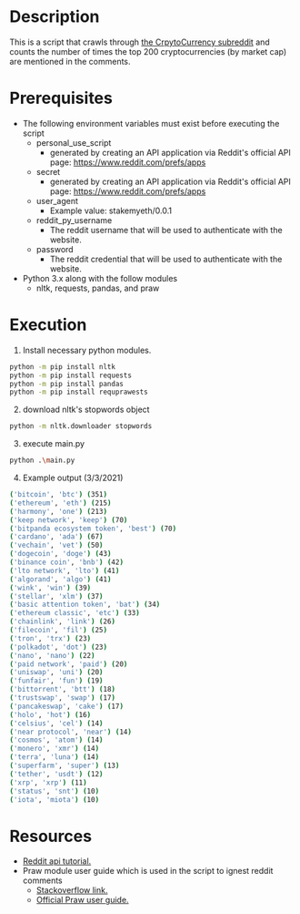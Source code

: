 # Description
This is a script that crawls through [the CrpytoCurrency subreddit](https://old.reddit.com/r/CryptoCurrency/) and counts the number of times the top 200 cryptocurrencies (by market cap) are mentioned in the comments.

# Prerequisites
* The following environment variables must exist before executing the script
    * personal_use_script
        * generated by creating an API application via Reddit's official API page: https://www.reddit.com/prefs/apps
    * secret
        * generated by creating an API application via Reddit's official API page: https://www.reddit.com/prefs/apps
    * user_agent
        * Example value: stakemyeth/0.0.1
    * reddit_py_username
        * The reddit username that will be used to authenticate with the website.
    * password
        * The reddit credential that will be used to authenticate with the website.
* Python 3.x along with the follow modules
    * nltk, requests, pandas, and praw

# Execution
1. Install necessary python modules.
```bash
python -m pip install nltk
python -m pip install requests
python -m pip install pandas
python -m pip install requprawests
```
2. download nltk's stopwords object
```bash
python -m nltk.downloader stopwords
```
3. execute main.py
```bash
python .\main.py
```
4. Example output (3/3/2021)
```bash
('bitcoin', 'btc') (351)
('ethereum', 'eth') (215)
('harmony', 'one') (213)
('keep network', 'keep') (70)
('bitpanda ecosystem token', 'best') (70)
('cardano', 'ada') (67)
('vechain', 'vet') (50)
('dogecoin', 'doge') (43)
('binance coin', 'bnb') (42)
('lto network', 'lto') (41)
('algorand', 'algo') (41)
('wink', 'win') (39)
('stellar', 'xlm') (37)
('basic attention token', 'bat') (34)
('ethereum classic', 'etc') (33)
('chainlink', 'link') (26)
('filecoin', 'fil') (25)
('tron', 'trx') (23)
('polkadot', 'dot') (23)
('nano', 'nano') (22)
('paid network', 'paid') (20)
('uniswap', 'uni') (20)
('funfair', 'fun') (19)
('bittorrent', 'btt') (18)
('trustswap', 'swap') (17)
('pancakeswap', 'cake') (17)
('holo', 'hot') (16)
('celsius', 'cel') (14)
('near protocol', 'near') (14)
('cosmos', 'atom') (14)
('monero', 'xmr') (14)
('terra', 'luna') (14)
('superfarm', 'super') (13)
('tether', 'usdt') (12)
('xrp', 'xrp') (11)
('status', 'snt') (10)
('iota', 'miota') (10)
```

# Resources
* [Reddit api tutorial.](https://towardsdatascience.com/how-to-use-the-reddit-api-in-python-5e05ddfd1e5c)
* Praw module user guide which is used in the script to ignest reddit comments
    * [Stackoverflow link.](https://stackoverflow.com/questions/36366388/get-all-comments-from-a-specific-reddit-thread-in-python)
    * [Official Praw user guide.](https://praw.readthedocs.io/en/latest/tutorials/comments.html)